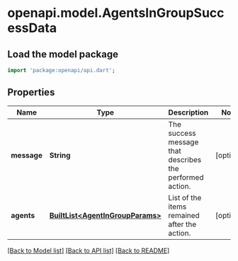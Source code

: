 # openapi.model.AgentsInGroupSuccessData

## Load the model package
```dart
import 'package:openapi/api.dart';
```

## Properties
Name | Type | Description | Notes
------------ | ------------- | ------------- | -------------
**message** | **String** | The success message that describes the performed action. | [optional] 
**agents** | [**BuiltList&lt;AgentInGroupParams&gt;**](AgentInGroupParams.md) | List of the items remained after the action. | [optional] 

[[Back to Model list]](../README.md#documentation-for-models) [[Back to API list]](../README.md#documentation-for-api-endpoints) [[Back to README]](../README.md)


